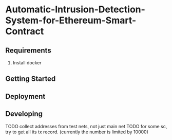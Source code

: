 # Automatic-Intrusion-Detection-System-for-Ethereum-Smart-Contract

## Requirements
1. Install docker

## Getting Started

## Deployment

## Developing
TODO collect addresses from test nets, not just main net
TODO for some sc, try to get all its tx record. (currently the number is limited by 10000)
